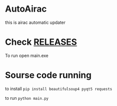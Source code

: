 # AutoAirac
this is airac automatic updater
# Check [RELEASES](https://github.com/10882/AutoAirac/releases)
To run open main.exe


# Sourse code running
to install
```pip install beautifulsoup4 pyqt5 requests```

to run
```python main.py```
